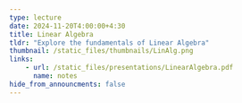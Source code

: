 ```yaml
---
type: lecture
date: 2024-11-20T4:00:00+4:30
title: Linear Algebra
tldr: "Explore the fundamentals of Linear Algebra"
thumbnail: /static_files/thumbnails/LinAlg.png
links: 
    - url: /static_files/presentations/LinearAlgebra.pdf
      name: notes
hide_from_announcments: false
---
```

